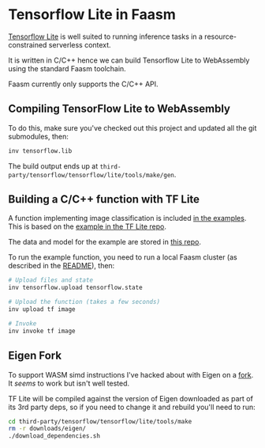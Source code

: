 # Tensorflow Lite in Faasm

[Tensorflow Lite](https://www.tensorflow.org/lite/) is well suited to running 
inference tasks in a resource-constrained serverless context. 
 
It is written in C/C++ hence we can build Tensorflow Lite to WebAssembly using 
the standard Faasm toolchain.  

Faasm currently only supports the C/C++ API.

## Compiling TensorFlow Lite to WebAssembly

To do this, make sure you've checked out this project and updated all the git 
submodules, then:

```bash
inv tensorflow.lib
```

The build output ends up at 
`third-party/tensorflow/tensorflow/lite/tools/make/gen`.

## Building a C/C++ function with TF Lite

A function implementing image classification is included 
[in the examples](../func/tf/image.cc). This is based on the 
[example in the TF Lite repo](https://github.com/tensorflow/tensorflow/tree/master/tensorflow/lite/examples/label_image). 

The data and model for the example are stored in [this repo](../func/tf/data).

To run the example function, you need to run a local Faasm cluster (as 
described in the 
[README](https://github.com/lsds/faasm/blob/master/README.md)), then:

```bash
# Upload files and state
inv tensorflow.upload tensorflow.state

# Upload the function (takes a few seconds)
inv upload tf image

# Invoke
inv invoke tf image
```

## Eigen Fork

To support WASM simd instructions I've hacked about with Eigen on a
[fork](https://github.com/Shillaker/eigen-git-mirror). It _seems_ to work but
isn't well tested. 

TF Lite will be compiled against the version of Eigen downloaded as part of its
3rd party deps, so if you need to change it and rebuild you'll need to run:

```bash
cd third-party/tensorflow/tensorflow/lite/tools/make
rm -r downloads/eigen/
./download_dependencies.sh
```

